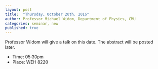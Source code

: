 ```yaml
---
layout: post
title:  "Thursday, October 20th, 2016"
author: Professor Michael Widom, Department of Physics, CMU
categories: seminar, new
published: true
---
```

Professor Widom will give a talk on this date. The abstract will be posted later.


  * Time: 05:30pm
  * Place: WEH 8220
